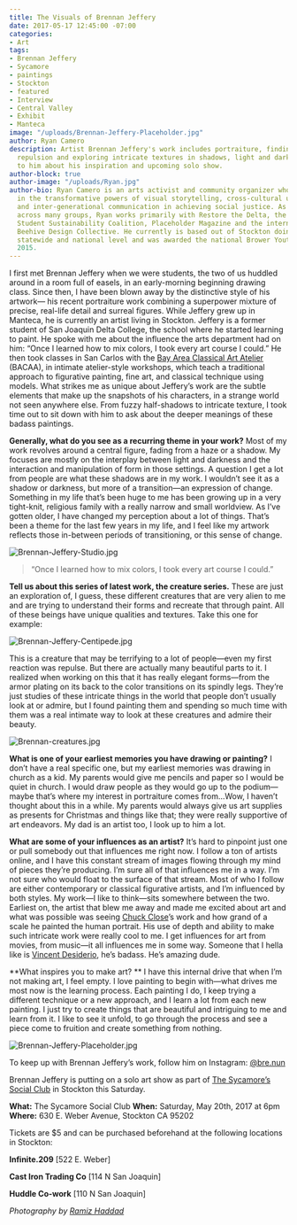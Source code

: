```yaml
---
title: The Visuals of Brennan Jeffery
date: 2017-05-17 12:45:00 -07:00
categories:
- Art
tags:
- Brennan Jeffery
- Sycamore
- paintings
- Stockton
- featured
- Interview
- Central Valley
- Exhibit
- Manteca
image: "/uploads/Brennan-Jeffery-Placeholder.jpg"
author: Ryan Camero
description: Artist Brennan Jeffery's work includes portraiture, finding beauty in
  repulsion and exploring intricate textures in shadows, light and darkness. We talk
  to him about his inspiration and upcoming solo show.
author-block: true
author-image: "/uploads/Ryan.jpg"
author-bio: Ryan Camero is an arts activist and community organizer who believes wholeheartedly
  in the transformative powers of visual storytelling, cross-cultural understanding,
  and inter-generational communication in achieving social justice. As a coalition-builder
  across many groups, Ryan works primarily with Restore the Delta, the statewide California
  Student Sustainability Coalition, Placeholder Magazine and the internationally known
  Beehive Design Collective. He currently is based out of Stockton doing work on the
  statewide and national level and was awarded the national Brower Youth Award in
  2015.
---
```


I first met Brennan Jeffery when we were students, the two of us huddled around in a room full of easels, in an early-morning beginning drawing class. Since then, I have been blown away by the distinctive style of his artwork— his recent portraiture work combining a superpower mixture of precise, real-life detail and surreal figures. While Jeffery grew up in Manteca, he is currently an artist living in Stockton. Jeffery is a former student of San Joaquin Delta College, the school where he started learning to paint. He spoke with me about the influence the arts department had on him: “Once I learned how to mix colors, I took every art course I could.” He then took classes in San Carlos with the [Bay Area Classical Art Atelier](http://www.bacaa.org/) (BACAA), in intimate atelier-style workshops, which teach a traditional approach to figurative painting, fine art, and classical technique using models. What strikes me as unique about Jeffery’s work are the subtle elements that make up the snapshots of his characters, in a strange world not seen anywhere else. From fuzzy half-shadows to intricate texture, I took time out to sit down with him to ask about the deeper meanings of these badass paintings.

**Generally, what do you see as a recurring theme in your work?**
Most of my work revolves around a central figure, fading from a haze or a shadow. My focuses are mostly on the interplay between light and darkness and the interaction and manipulation of form in those settings. A question I get a lot from people are what these shadows are in my work. I wouldn’t see it as a shadow or darkness, but more of a transition—an expression of change. Something in my life that’s been huge to me has been growing up in a very tight-knit, religious family with a really narrow and small worldview. As I’ve gotten older, I have changed my perception about a lot of things. That’s been a theme for the last few years in my life, and I feel like my artwork reflects those in-between periods of transitioning, or this sense of change.

![Brennan-Jeffery-Studio.jpg](/uploads/Brennan-Jeffery-Studio.jpg)

> “Once I learned how to mix colors, I took every art course I could.”

**Tell us about this series of latest work, the creature series.**
These are just an exploration of, I guess, these different creatures that are very alien to me and are trying to understand their forms and recreate that through paint. All of these beings have unique qualities and textures. Take this one for example:

![Brennan-Jeffery-Centipede.jpg](/uploads/Brennan-Jeffery-Centipede.jpg)

This is a creature that may be terrifying to a lot of people—even my first reaction was repulse. But there are actually many beautiful parts to it. I realized when working on this that it has really elegant forms—from the armor plating on its back to the color transitions on its spindly legs. They’re just studies of these intricate things in the world that people don’t usually look at or admire, but I found painting them and spending so much time with them was a real intimate way to look at these creatures and admire their beauty.

![Brennan-creatures.jpg](/uploads/Brennan-creatures.jpg)

**What is one of your earliest memories you have drawing or painting?**
I don’t have a real specific one, but my earliest memories was drawing in church as a kid. My parents would give me pencils and paper so I would be quiet in church. I would draw people as they would go up to the podium—maybe that’s where my interest in portraiture comes from...Wow, I haven’t thought about this in a while. My parents would always give us art supplies as presents for Christmas and things like that; they were really supportive of art endeavors. My dad is an artist too, I look up to him a lot.

**What are some of your influences as an artist?**
It’s hard to pinpoint just one or pull somebody out that influences me right now. I follow a ton of artists online, and I have this constant stream of images flowing through my mind of pieces they’re producing. I’m sure all of that influences me in a way. I’m not sure who would float to the surface of that stream. Most of who I follow are either contemporary or classical figurative artists, and I’m influenced by both styles. My work—I like to think—sits somewhere between the two. Earliest on, the artist that blew me away and made me excited about art and what was possible was seeing [Chuck Close](http://chuckclose.com/)’s work and how grand of a scale he painted the human portrait. His use of depth and ability to make such intricate work were really cool to me. I get influences for art from movies, from music—it all influences me in some way. Someone that I hella like is [Vincent Desiderio](http://www.vincent-desiderio.com/), he’s badass. He’s amazing dude.

**What inspires you to make art? **
I have this internal drive that when I’m not making art, I feel empty. I love painting to begin with—what drives me most now is the learning process. Each painting I do, I keep trying a different technique or a new approach, and I learn a lot from each new painting. I just try to create things that are beautiful and intriguing to me and learn from it. I like to see it unfold, to go through the process and see a piece come to fruition and create something from nothing.

![Brennan-Jeffery-Placeholder.jpg](/uploads/Brennan-Jeffery-Placeholder.jpg)

To keep up with Brennan Jeffery’s work, follow him on Instagram: [@bre.nun](https://www.instagram.com/bre.nun/)

Brennan Jeffery is putting on a solo art show as part of [The Sycamore’s Social Club](https://www.facebook.com/events/1818788141774290) in Stockton this Saturday.

**What:** The Sycamore Social Club
**When:** Saturday, May 20th, 2017 at 6pm
**Where:** 630 E. Weber Avenue, Stockton CA 95202

Tickets are $5 and can be purchased beforehand at the following locations in Stockton:

**Infinite.209**
\[522 E. Weber\]

**Cast Iron Trading Co**
\[114 N San Joaquin\]

**Huddle Co-work**
\[110 N San Joaquin\]

*Photography by [Ramiz Haddad](https://www.instagram.com/topramiz/)*